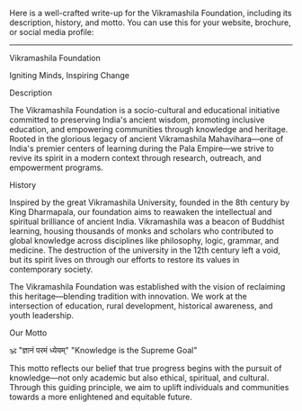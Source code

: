 Here is a well-crafted write-up for the Vikramashila Foundation, including its description, history, and motto. You can use this for your website, brochure, or social media profile:


---

Vikramashila Foundation

Igniting Minds, Inspiring Change

Description

The Vikramashila Foundation is a socio-cultural and educational initiative committed to preserving India's ancient wisdom, promoting inclusive education, and empowering communities through knowledge and heritage. Rooted in the glorious legacy of ancient Vikramashila Mahavihara—one of India's premier centers of learning during the Pala Empire—we strive to revive its spirit in a modern context through research, outreach, and empowerment programs.

History

Inspired by the great Vikramashila University, founded in the 8th century by King Dharmapala, our foundation aims to reawaken the intellectual and spiritual brilliance of ancient India. Vikramashila was a beacon of Buddhist learning, housing thousands of monks and scholars who contributed to global knowledge across disciplines like philosophy, logic, grammar, and medicine. The destruction of the university in the 12th century left a void, but its spirit lives on through our efforts to restore its values in contemporary society.

The Vikramashila Foundation was established with the vision of reclaiming this heritage—blending tradition with innovation. We work at the intersection of education, rural development, historical awareness, and youth leadership.

Our Motto

🕉 "ज्ञानं परमं ध्येयम्"
"Knowledge is the Supreme Goal"

This motto reflects our belief that true progress begins with the pursuit of knowledge—not only academic but also ethical, spiritual, and cultural. Through this guiding principle, we aim to uplift individuals and communities towards a more enlightened and equitable future.
